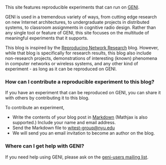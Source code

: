 
This site features reproducible experiments that can run on [GENI](https://portal.geni.net/).

GENI is used in a tremendous variety of ways, from cutting edge research on new Internet architectures, to undergraduate projects in distributed systems, to classroom assignments in cognitive radio design. Rather than any single tool or feature of GENI, this site focuses on the multitude of meaningful experiments that it supports. 

This blog is inspired by the [Reproducing Network Research](https://reproducingnetworkresearch.wordpress.com) blog. However, while that blog is specifically for research results, this blog also include non-research projects, demonstrations of interesting (known) phenomena in computer networks or wireless systems, and any other kind of experiment - as long as it can be reproduced on GENI.

### How can I contribute a reproducible experiment to this blog?

If you have an experiment that can be reproduced on GENI, you can share it with others by contributing it to this blog. 

To contribute an experiment,

* Write the contents of your blog post in [Markdown](https://daringfireball.net/projects/markdown/) (Mathjax is also supported.) Include your name and email address.
* Send the Markdown file to witest-group@nyu.edu
* We will send you an email invitation to become an author on the blog.

### Where can I get help with GENI?

If you need help using GENI, please ask on the [geni-users mailing list](https://groups.google.com/forum/#!forum/geni-users).
